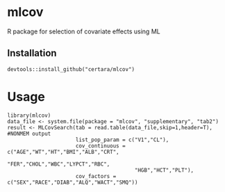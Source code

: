# mlcov
R package for selection of covariate effects using ML

## Installation

```
devtools::install_github("certara/mlcov")
```

# Usage

```
library(mlcov)
data_file <- system.file(package = "mlcov", "supplementary", "tab2")
result <- MLCovSearch(tab = read.table(data_file,skip=1,header=T), #NONMEM output
                      list_pop_param = c("V1","CL"),
                      cov_continuous = c("AGE","WT","HT","BMI","ALB","CRT",
                                         "FER","CHOL","WBC","LYPCT","RBC",
                                         "HGB","HCT","PLT"),
                      cov_factors = c("SEX","RACE","DIAB","ALQ","WACT","SMQ"))
                      
```